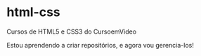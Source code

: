 # html-css
 Cursos de HTML5 e CSS3 do CursoemVideo

Estou aprendendo a criar repositórios, e agora vou gerencia-los!